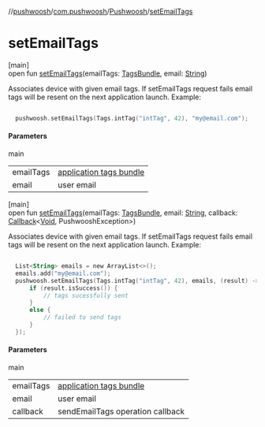 //[pushwoosh](../../../index.md)/[com.pushwoosh](../index.md)/[Pushwoosh](index.md)/[setEmailTags](set-email-tags.md)

# setEmailTags

[main]\
open fun [setEmailTags](set-email-tags.md)(emailTags: [TagsBundle](../../com.pushwoosh.tags/-tags-bundle/index.md), email: [String](https://developer.android.com/reference/kotlin/java/lang/String.html))

Associates device with given email tags. If setEmailTags request fails email tags will be resent on the next application launch.  Example: 

```kotlin

  pushwoosh.setEmailTags(Tags.intTag("intTag", 42), "my@email.com");

```

#### Parameters

main

| | |
|---|---|
| emailTags | [application tags bundle](../../com.pushwoosh.tags/-tags-bundle/index.md) |
| email | user email |

[main]\
open fun [setEmailTags](set-email-tags.md)(emailTags: [TagsBundle](../../com.pushwoosh.tags/-tags-bundle/index.md), email: [String](https://developer.android.com/reference/kotlin/java/lang/String.html), callback: [Callback](../../com.pushwoosh.function/-callback/index.md)&lt;[Void](https://developer.android.com/reference/kotlin/java/lang/Void.html), PushwooshException&gt;)

Associates device with given email tags. If setEmailTags request fails email tags will be resent on the next application launch.  Example: 

```kotlin

  List<String> emails = new ArrayList<>();
  emails.add("my@email.com");
  pushwoosh.setEmailTags(Tags.intTag("intTag", 42), emails, (result) -> {
      if (result.isSuccess()) {
          // tags sucessfully sent
      }
      else {
          // failed to send tags
      }
  });

```

#### Parameters

main

| | |
|---|---|
| emailTags | [application tags bundle](../../com.pushwoosh.tags/-tags-bundle/index.md) |
| email | user email |
| callback | sendEmailTags operation callback |

